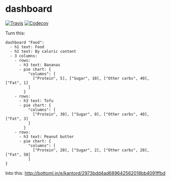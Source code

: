 # dashboard
[![Travis](https://img.shields.io/travis/kantord/dashboard.svg)]() [![Codecov](https://img.shields.io/codecov/c/github/kantord/dashboard.svg)]()

Turn this:
```
dashboard "Food":
  - h1 text: Food
  - h2 text: By caloric content
  - 3 columns:
    - rows:
      - h3 text: Bananas
      - pie chart: {
          "columns": [
            ["Protein", 5], ["Sugar", 10], ["Other carbs", 40], ["Fat", 1]
          ]
        }
    - rows:
      - h3 text: Tofu
      - pie chart: {
          "columns": [
            ["Protein", 30], ["Sugar", 0], ["Other carbs", 40], ["Fat", 3]
          ]
        }
    - rows:
      - h3 text: Peanut butter
      - pie chart: {
          "columns": [
            ["Protein", 20], ["Sugar", 2], ["Other carbs", 20], ["Fat", 50]
          ]
}
```

Into this: http://bottoml.in/e/kantord/2973bdd4ad689642562018bb4091ffbd
